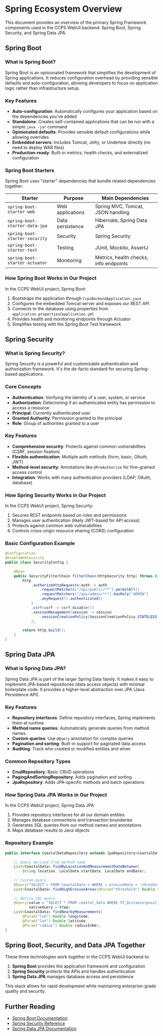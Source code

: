 # Spring Ecosystem Overview

This document provides an overview of the primary Spring Framework components used in the CCPS WebUI backend: Spring Boot, Spring Security, and Spring Data JPA.

## Spring Boot

### What is Spring Boot?

Spring Boot is an opinionated framework that simplifies the development of Spring applications. It reduces configuration overhead by providing sensible defaults and auto-configuration, allowing developers to focus on application logic rather than infrastructure setup.

### Key Features

- **Auto-configuration**: Automatically configures your application based on the dependencies you've added
- **Standalone**: Creates self-contained applications that can be run with a simple `java -jar` command
- **Opinionated defaults**: Provides sensible default configurations while allowing overrides
- **Embedded servers**: Includes Tomcat, Jetty, or Undertow directly (no need to deploy WAR files)
- **Production-ready**: Built-in metrics, health checks, and externalized configuration

### Spring Boot Starters

Spring Boot uses "starter" dependencies that bundle related dependencies together:

| Starter | Purpose | Main Dependencies |
|---------|---------|-------------------|
| `spring-boot-starter-web` | Web applications | Spring MVC, Tomcat, JSON handling |
| `spring-boot-starter-data-jpa` | Data persistence | Hibernate, Spring Data JPA |
| `spring-boot-starter-security` | Security | Spring Security |
| `spring-boot-starter-test` | Testing | JUnit, Mockito, AssertJ |
| `spring-boot-starter-actuator` | Monitoring | Metrics, health checks, info endpoints |

### How Spring Boot Works in Our Project

In the CCPS WebUI project, Spring Boot:

1. Bootstraps the application through `CcpsBackendApplication.java`
2. Configures the embedded Tomcat server and exposes our REST API
3. Connects to the database using properties from `application.properties`/`application.yml`
4. Provides health and monitoring endpoints through Actuator
5. Simplifies testing with the Spring Boot Test framework

## Spring Security

### What is Spring Security?

Spring Security is a powerful and customizable authentication and authorization framework. It's the de-facto standard for securing Spring-based applications.

### Core Concepts

- **Authentication**: Verifying the identity of a user, system, or service
- **Authorization**: Determining if an authenticated entity has permission to access a resource
- **Principal**: Currently authenticated user
- **Granted Authority**: Permission granted to the principal
- **Role**: Group of authorities granted to a user

### Key Features

- **Comprehensive security**: Protects against common vulnerabilities (CSRF, session fixation)
- **Flexible authentication**: Multiple auth methods (form, basic, OAuth, JWT)
- **Method-level security**: Annotations like `@PreAuthorize` for fine-grained access control
- **Integration**: Works with many authentication providers (LDAP, OAuth, database)

### How Spring Security Works in Our Project

In the CCPS WebUI project, Spring Security:

1. Secures REST endpoints based on roles and permissions
2. Manages user authentication (likely JWT-based for API access)
3. Protects against common web vulnerabilities
4. Controls cross-origin resource sharing (CORS) configuration

### Basic Configuration Example

```java
@Configuration
@EnableWebSecurity
public class SecurityConfig {
    
    @Bean
    public SecurityFilterChain filterChain(HttpSecurity http) throws Exception {
        http
            .authorizeHttpRequests(auth -> auth
                .requestMatchers("/api/public/**").permitAll()
                .requestMatchers("/api/admin/**").hasRole("ADMIN")
                .anyRequest().authenticated()
            )
            .csrf(csrf -> csrf.disable())
            .sessionManagement(session -> session
                .sessionCreationPolicy(SessionCreationPolicy.STATELESS)
            );
        
        return http.build();
    }
}
```

## Spring Data JPA

### What is Spring Data JPA?

Spring Data JPA is part of the larger Spring Data family. It makes it easy to implement JPA-based repositories (data access objects) with minimal boilerplate code. It provides a higher-level abstraction over JPA (Java Persistence API).

### Key Features

- **Repository interfaces**: Define repository interfaces, Spring implements them at runtime
- **Method name queries**: Automatically generate queries from method names
- **Custom queries**: Use `@Query` annotation for complex queries
- **Pagination and sorting**: Built-in support for paginated data access
- **Auditing**: Track who created or modified entities and when

### Common Repository Types

- **CrudRepository**: Basic CRUD operations
- **PagingAndSortingRepository**: Adds pagination and sorting
- **JpaRepository**: Adds JPA-specific methods and batch operations

### How Spring Data JPA Works in Our Project

In the CCPS WebUI project, Spring Data JPA:

1. Provides repository interfaces for all our domain entities
2. Manages database connections and transaction boundaries
3. Generates SQL queries from our method names and annotations
4. Maps database results to Java objects

### Repository Example

```java
public interface CoastalDataRepository extends JpaRepository<CoastalData, Long> {
    
    // Query derived from method name
    List<CoastalData> findByLocationAndMeasurementDateBetween(
        String location, LocalDate startDate, LocalDate endDate);
        
    // Custom query
    @Query("SELECT c FROM CoastalData c WHERE c.erosionRate > :threshold ORDER BY c.erosionRate DESC")
    List<CoastalData> findHighErosionAreas(@Param("threshold") Double threshold);
    
    // Native SQL query
    @Query(value = "SELECT * FROM coastal_data WHERE ST_Distance(position, ST_Point(:lon, :lat)) < :radius", 
           nativeQuery = true)
    List<CoastalData> findNearbyMeasurements(
        @Param("lon") Double longitude, 
        @Param("lat") Double latitude,
        @Param("radius") Double radiusInKm);
}
```

## Spring Boot, Security, and Data JPA Together

These three technologies work together in the CCPS WebUI backend to:

1. **Spring Boot** provides the application framework and configuration
2. **Spring Security** protects the APIs and handles authentication
3. **Spring Data JPA** manages database access and persistence

This stack allows for rapid development while maintaining enterprise-grade quality and security.

## Further Reading

- [Spring Boot Documentation](https://docs.spring.io/spring-boot/docs/current/reference/html/)
- [Spring Security Reference](https://docs.spring.io/spring-security/reference/index.html)
- [Spring Data JPA Documentation](https://docs.spring.io/spring-data/jpa/docs/current/reference/html/)
